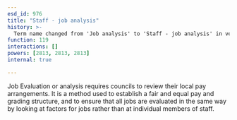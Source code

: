 ```yaml
---
esd_id: 976
title: "Staff - job analysis"
history: >-
  Term name changed from 'Job analysis' to 'Staff - job analysis' in version 3.00.  Scope notes revised in version 3.01.
function: 119
interactions: []
powers: [2813, 2813, 2813]
internal: true

---
```


Job Evaluation or analysis requires councils to review their local pay arrangements. It is a method used to establish a fair and equal pay and grading structure, and to ensure that all jobs are evaluated in the same way by looking at factors for jobs rather than at individual members of staff.

